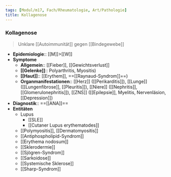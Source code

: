 ```yaml
---
tags: [Modul/m17, Fach/Rheumatologie, Art/Pathologie]
title: Kollagenose
---
```

### Kollagenose
> Unklare [[Autoimmunität]] gegen [[Bindegewebe]]
- **Epidemiologie**:: [[M]]>[[W]]
- **Symptome** 
	- **Allgemein**:: [[Fieber]], [[Gewichtsverlust]]
	- **[[Gelenke]]**:: Polyarthritis, Myositis)
	- **[[Haut]]**:: [[Erythem]], ==[[Raynaud-Syndrom]]==)
	- **Organmanifestationen**:: [[Herz]] ([[Perikarditis]]), [[Lunge]] ([[Lungenfibrose]], [[Pleuritis]]), [[Niere]] ([[Nephritis]], [[Glomerulonephritis]]), [[ZNS]] ([[Epilepsie]], Myelitis, Nervenläsion, [[Depression]])
- **Diagnostik**:: ==[[ANA]]==
- **Entitäten**
	- Lupus
		- [[SLE]]
		- [[Cutaner Lupus erythematodes]]
	- [[Polymyositis]], [[Dermatomyositis]]
	- [[Antiphospholipid-Syndrom]]
	- [[Erythema nodosum]]
	- [[Sklerodermie]]
	- [[Sjögren-Syndrom]]
	- [[Sarkoidose]]
	- [[Systemische Sklerose]]
	- [[Sharp-Syndrom]]
